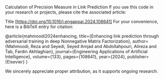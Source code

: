 Calculation of Precision Measure in Link Prediction
If you use this code in your research or projects, please cite the associated article:

Title [https://doi.org/10.1016/j.engappai.2024.108641]
For your convenience, here is a BibTeX entry for citation:

@article{mahmoodi2024enhancing,
  title={Enhancing link prediction through adversarial training in deep Nonnegative Matrix Factorization},
  author={Mahmoodi, Reza and Seyedi, Seyed Amjad and Abdollahpouri, Alireza and Tab, Fardin Akhlaghian},
  journal={Engineering Applications of Artificial Intelligence},
  volume={133},
  pages={108641},
  year={2024},
  publisher={Elsevier}
}

We sincerely appreciate proper attribution, as it supports ongoing research.
